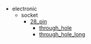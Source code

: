 * electronic
  * socket
    * [28_pin](electronic/socket/28_pin)
      * [through_hole](electronic/socket/28_pin/through_hole)
      * [through_hole_long](electronic/socket/28_pin/through_hole/through_hole_long)
